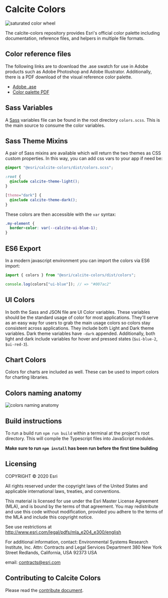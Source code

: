 # Calcite Colors

![saturated color wheel](https://raw.githubusercontent.com/Esri/calcite-colors/master/resources/saturated-graph.png)

The calcite-colors repository provides Esri's official color palette including documentation, reference files, and helpers in multiple file formats.

## Color reference files

The following links are to download the .ase swatch for use in Adobe products such as Adobe Photoshop and Adobe Illustrator. Additionally, there is a PDF download of the visual reference color palette.

- [Adobe .ase](https://github.com/Esri/calcite-colors/raw/master/resources/colors.ase)
- [Color palette PDF](https://github.com/Esri/calcite-colors/raw/master/resources/colors.pdf)

## Sass Variables

A [Sass](http://sass-lang.com/) variables file can be found in the root directory `colors.scss`. This is the main source to consume the color variables.

## Sass Theme Mixins

A pair of Sass mixins are available which will return the two themes as CSS custom properties. In this way, you can add css vars to your app if need be:

```scss
@import "@esri/calcite-colors/dist/colors.scss";

:root {
  @include calcite-theme-light();
}

[theme="dark"] {
  @include calcite-theme-dark();
}
```

These colors are then accessible with the `var` syntax:

```css
.my-element {
  border-color: var(--calcite-ui-blue-1);
}
```

## ES6 Export

In a modern javascript environment you can import the colors via ES6 import:

```js
import { colors } from "@esri/calcite-colors/dist/colors";

console.log(colors["ui-blue"]); // => "#007ac2"
```

## UI Colors

In both the Sass and JSON file are UI Color variables. These variables should be the standard usage of color for most applications. They'll serve as an easy way for users to grab the main usage colors so colors stay consistent across applications. They include both Light and Dark theme variables. Dark theme variables have `-dark` appended. Additionally, both light and dark include variables for hover and pressed states (`$ui-blue-2`, `$ui-red-3`).

## Chart Colors

Colors for charts are included as well. These can be used to import colors for charting libraries.

## Colors naming anatomy

![colors naming anatomy](https://raw.githubusercontent.com/Esri/calcite-colors/master/resources/colors-naming-anatomy.png)

## Build instructions

To run a build run `npm run build` within a terminal at the project's root directory. This will compile the Typescript files into JavaScript modules.

**Make sure to run `npm install` has been run before the first time building**

## Licensing

COPYRIGHT © 2020 Esri

All rights reserved under the copyright laws of the United States
and applicable international laws, treaties, and conventions.

This material is licensed for use under the Esri Master License
Agreement (MLA), and is bound by the terms of that agreement.
You may redistribute and use this code without modification,
provided you adhere to the terms of the MLA and include this
copyright notice.

See use restrictions at http://www.esri.com/legal/pdfs/mla_e204_e300/english

For additional information, contact:
Environmental Systems Research Institute, Inc.
Attn: Contracts and Legal Services Department
380 New York Street
Redlands, California, USA 92373
USA

email: contracts@esri.com

## Contributing to Calcite Colors

Please read the [contribute document](CONTRIBUTE.md).
